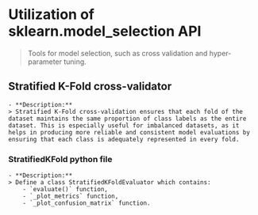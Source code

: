 # Utilization of sklearn.model_selection API
> Tools for model selection, such as cross validation and hyper-parameter tuning.

## Stratified K-Fold cross-validator
    - **Description:**
    > Stratified K-Fold cross-validation ensures that each fold of the dataset maintains the same proportion of class labels as the entire dataset. This is especially useful for imbalanced datasets, as it helps in producing more reliable and consistent model evaluations by ensuring that each class is adequately represented in every fold. 

### StratifiedKFold python file
    - **Description:**
    > Define a class StratifiedKFoldEvaluator which contains:
        - `evaluate()` function,
        - `_plot_metrics` function,
        - `_plot_confusion_matrix` function. 
